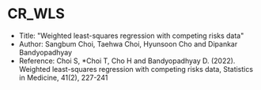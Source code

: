 # CR_WLS
- Title: "Weighted least-squares regression with competing risks data"
- Author: Sangbum Choi, Taehwa Choi, Hyunsoon Cho and Dipankar Bandyopadhyay
- Reference: Choi S, *Choi T, Cho H and Bandyopadhyay D. (2022). Weighted least-squares regression with competing risks data, Statistics in Medicine, 41(2), 227-241
